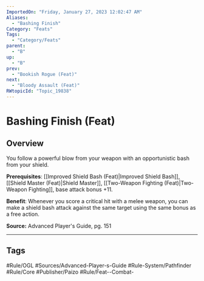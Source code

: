 ```yaml
---
ImportedOn: "Friday, January 27, 2023 12:02:47 AM"
Aliases:
  - "Bashing Finish"
Category: "Feats"
Tags:
  - "Category/Feats"
parent:
  - "B"
up:
  - "B"
prev:
  - "Bookish Rogue (Feat)"
next:
  - "Bloody Assault (Feat)"
RWtopicId: "Topic_19838"
---
```

# Bashing Finish (Feat)
## Overview
You follow a powerful blow from your weapon with an opportunistic bash from your shield.

**Prerequisites**: [[Improved Shield Bash (Feat)|Improved Shield Bash]], [[Shield Master (Feat)|Shield Master]], [[Two-Weapon Fighting (Feat)|Two-Weapon Fighting]], base attack bonus +11.

**Benefit**: Whenever you score a critical hit with a melee weapon, you can make a shield bash attack against the same target using the same bonus as a free action.

**Source:** Advanced Player's Guide, pg. 151


---
## Tags
#Rule/OGL #Sources/Advanced-Player-s-Guide #Rule-System/Pathfinder #Rule/Core #Publisher/Paizo #Rule/Feat--Combat-

